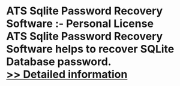 # ATS Sqlite Password Recovery Software :- Personal License<br />ATS Sqlite Password Recovery Software helps to recover SQLite Database password.<br />[>> Detailed information](https://secure.shareit.com/shareit/product.html?productid=300778122&affiliateid=200057808)